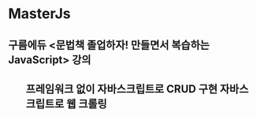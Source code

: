 # MasterJs
<h2>구름에듀 <문법책 졸업하자! 만들면서 복습하는 JavaScript> 강의<h2>
<ul>
  <span>프레임워크 없이 자바스크립트로 CRUD 구현</span>  
  <span>자바스크립트로 웹 크롤링</span>
</ul>


